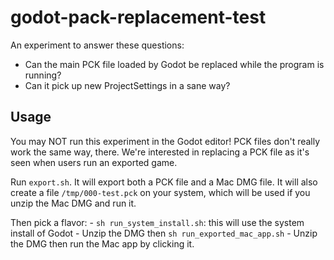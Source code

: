 # godot-pack-replacement-test

An experiment to answer these questions:

- Can the main PCK file loaded by Godot be replaced while the program is running? 
- Can it pick up new ProjectSettings in a sane way? 

## Usage

You may NOT run this experiment in the Godot editor!  PCK files don't really work the same way, there.  We're interested in replacing a PCK file as it's seen when users run an exported game.

Run `export.sh`.  It will export both a PCK file and a Mac DMG file.  It will also create a file `/tmp/000-test.pck` on your system, which will be used if you unzip the Mac DMG and run it.

Then pick a flavor:
    - `sh run_system_install.sh`: this will use the system install of Godot
    - Unzip the DMG then `sh run_exported_mac_app.sh`
    - Unzip the DMG then run the Mac app by clicking it.
